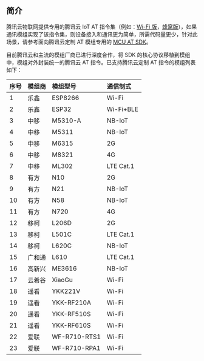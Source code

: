## 简介

腾讯云物联网提供专用的腾讯云 IoT AT 指令集（例如：[Wi-Fi 版](https://main.qcloudimg.com/raw/550b58dc11a5a04e3957fa1357ee92b5.pdf)，[蜂窝版](https://main.qcloudimg.com/raw/eca29b5f1684b0127b2c294c466959da.pdf)），如果通讯模组实现了该指令集，则设备接入和通讯更为简单，所需代码量更少，针对此场景，请参考面向腾讯云定制 AT 模组专用的 [MCU AT SDK](https://github.com/tencentyun/qcloud-iot-sdk-tencent-at-based.git)。

目前腾讯云和主流的模组厂商已进行深度合作，将 SDK 的核心协议移植到模组中，模组对外封装统一的腾讯云 AT 指令。已支持腾讯云定制 AT 指令的模组列表如下：

| 序号 | 模组商 | 模组型号     | 通信制式  |
| :--- | :----- | :----------- | :-------- |
| 1    | 乐鑫   | ESP8266      | Wi-Fi     |
| 2    | 乐鑫   | ESP32        | Wi-Fi+BLE |
| 3    | 中移   | M5310-A      | NB-IoT    |
| 4    | 中移   | M5311        | NB-IoT    |
| 5    | 中移   | M6315        | 2G        |
| 6    | 中移   | M8321        | 4G        |
| 7    | 中移   | ML302        | LTE Cat.1 |
| 8    | 有方   | N10          | 2G        |
| 9    | 有方   | N21          | NB-IoT    |
| 10   | 有方   | N58          | NB-IoT    |
| 11   | 有方   | N720         | 4G        |
| 12   | 移柯   | L206D        | 2G        |
| 13   | 移柯   | L501C        | LTE Cat.1 |
| 14   | 移柯   | L620C        | NB-IoT    |
| 15   | 广和通 | L610         | LTE Cat.1 |
| 16   | 高新兴 | ME3616       | NB-IoT    |
| 17   | 云希谷 | XiaoGu       | Wi-Fi     |
| 18   | 遥看   | YKK221V      | Wi-Fi     |
| 19   | 遥看   | YKK-RF210A   | Wi-Fi     |
| 20   | 遥看   | YKK-RF510S   | Wi-Fi     |
| 21   | 遥看   | YKK-RF610S   | Wi-Fi     |
| 22   | 爱联   | WF-R710-RTS1 | Wi-Fi     |
| 23   | 爱联   | WF-R710-RPA1 | Wi-Fi     |





